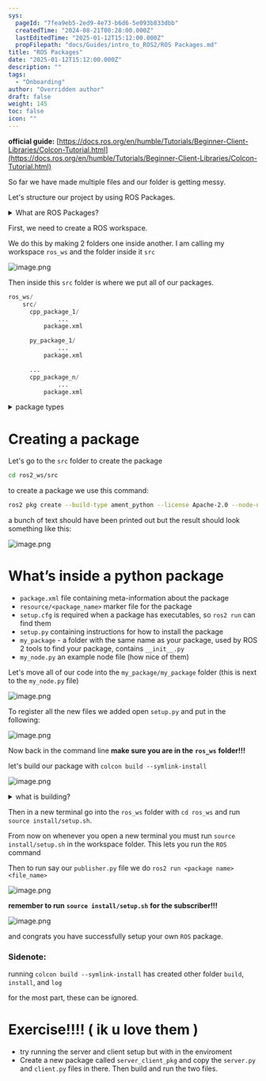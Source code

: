 ```yaml
---
sys:
  pageId: "7fea9eb5-2ed9-4e73-b6d6-5e093b833dbb"
  createdTime: "2024-08-21T00:28:00.000Z"
  lastEditedTime: "2025-01-12T15:12:00.000Z"
  propFilepath: "docs/Guides/intro_to_ROS2/ROS Packages.md"
title: "ROS Packages"
date: "2025-01-12T15:12:00.000Z"
description: ""
tags:
  - "Onboarding"
author: "Overridden author"
draft: false
weight: 145
toc: false
icon: ""
---
```


**official guide:** [https://docs.ros.org/en/humble/Tutorials/Beginner-Client-Libraries/Colcon-Tutorial.html](https://docs.ros.org/en/humble/Tutorials/Beginner-Client-Libraries/Colcon-Tutorial.html)

So far we have made multiple files and our folder is getting messy.

Let's structure our project by using ROS Packages.

<details>

<summary>What are ROS Packages?</summary>

ROS Packages are, as the name implies, packages of code that are highly sharable between ROS developers.

They consist of a folder, `package.xml` file, and source code

```python
      cpp_package_1/
		      ... imagine much code files here ..
          package.xml
```

</details>

First, we need to create a ROS workspace.

We do this by making 2 folders one inside another. I am calling my workspace `ros_ws` and the folder inside it `src`

![image.png](https://prod-files-secure.s3.us-west-2.amazonaws.com/d518164a-d88e-44d1-a4ee-3adb3bd8bce0/70706947-fd18-4537-a67b-e12946812d31/image.png?X-Amz-Algorithm=AWS4-HMAC-SHA256&X-Amz-Content-Sha256=UNSIGNED-PAYLOAD&X-Amz-Credential=ASIAZI2LB466RLSSDYVQ%2F20250605%2Fus-west-2%2Fs3%2Faws4_request&X-Amz-Date=20250605T041730Z&X-Amz-Expires=3600&X-Amz-Security-Token=IQoJb3JpZ2luX2VjEGQaCXVzLXdlc3QtMiJHMEUCIQDeWo7kWVmYyzwMBynhrXbyrPRkMhhAH6bnrKYmUfnZAQIgbw6bqkA%2FF8qOgymrj6OgU8HY%2FbthmSVA5rhjGZiByJcq%2FwMIPRAAGgw2Mzc0MjMxODM4MDUiDDO4WyJclzO0YqZi5SrcAwu5EPtwQKKx7U6f9wQuMDyXNmhYsVLqE4ShdFzJGqiV1YCLHT9ey2medB%2Fgeroze0EPKtsnuUPcUkG%2FNaVbqM8T9B6P8vxbWkddWI%2Bo%2BVvkutvMaonJbj4%2BDrCbuXlLEkiNz7kEfiOfD5dBdcKMB7tMr4FheB6mC%2BP90MPOcMbe%2FUcDO%2FjHevnH%2BvQwVCnpNG2T8a0euw6lH93OVX41QBfMmIsg9hRoUoGUVUjMGWP4j%2FjDVGa9%2FBoo%2BnIKZfDSIQDjBN8firct8T06y2x9geSUxwbz9u28CfPSUHWPY%2BLIzQ8XA3OdBX3AY9wr8fyp9AHbN7Nxgdn4HMD5Vovlwzj2MKGAPc83zqv8yHjjlGwDfbfE94qbyG%2FjONCfkoi8pt%2Brugq%2FSg%2Bid0%2FQgLd4R9smZ4sUWjbhARAmFftNRKcVx9%2F4oORcQjhU9sDVk0d5rlAwLkObQEdNZLE8OAuJLbDrJWOEU%2BDRMiGWWK3WcPX3qumgeAhUAVAKh%2FwTTXNh6KpzUtUEecImzWp%2BDo70gScaurhWjMljTpt%2BecHL33uwMFBs%2F4blqBQB%2BgYJwipNW98mqpaFsc0KDvLa82feo%2FiahpBKTjV0vYZR0ZiNffWFFueJAml0CYLmnYxOMPSmhMIGOqUBLIf8DAT5mgEnfmoyr7HxH9JJnlddulMAqKE8SOnY%2Badt62zlg0tLLPK2%2B5KZDvs940o7zu1gk3LNoPa90R%2B7COYzM73Hw9Jzkynd3j7FxX5nU8hE6eFpKEaS0UctxQjIA5QbpH4KicWL429OehxVG8U282DUBLkIKeHE0OqQng2TNENAPV8TUgtBN2B2n4n%2F7NxzpXSeQYWMT48xxHQqIXiCoR9P&X-Amz-Signature=09eb6b3b1644355843610557e4a43af19e63228d7389c49e7df9af803d80760c&X-Amz-SignedHeaders=host&x-id=GetObject)

Then inside this `src` folder is where we put all of our packages.

```python
ros_ws/
    src/
      cpp_package_1/
		      ...
          package.xml

      py_package_1/
		      ...
          package.xml

      ...
      cpp_package_n/
		      ...
          package.xml

```

<details>

<summary>package types</summary>

packages can be either `C++` or python.

the intern file structure is different for each but for this guide we will stick to creating python packages

</details>

# Creating a package

Let's go to the `src` folder to create the package

```bash
cd ros2_ws/src
```

to create a package we use this command:

```bash
ros2 pkg create --build-type ament_python --license Apache-2.0 --node-name my_node my_package
```

a bunch of text should have been printed out but the result should look something like this:

![image.png](https://prod-files-secure.s3.us-west-2.amazonaws.com/d518164a-d88e-44d1-a4ee-3adb3bd8bce0/e6cf1e3f-8512-4a3e-b131-079f800bf3e8/image.png?X-Amz-Algorithm=AWS4-HMAC-SHA256&X-Amz-Content-Sha256=UNSIGNED-PAYLOAD&X-Amz-Credential=ASIAZI2LB466RLSSDYVQ%2F20250605%2Fus-west-2%2Fs3%2Faws4_request&X-Amz-Date=20250605T041730Z&X-Amz-Expires=3600&X-Amz-Security-Token=IQoJb3JpZ2luX2VjEGQaCXVzLXdlc3QtMiJHMEUCIQDeWo7kWVmYyzwMBynhrXbyrPRkMhhAH6bnrKYmUfnZAQIgbw6bqkA%2FF8qOgymrj6OgU8HY%2FbthmSVA5rhjGZiByJcq%2FwMIPRAAGgw2Mzc0MjMxODM4MDUiDDO4WyJclzO0YqZi5SrcAwu5EPtwQKKx7U6f9wQuMDyXNmhYsVLqE4ShdFzJGqiV1YCLHT9ey2medB%2Fgeroze0EPKtsnuUPcUkG%2FNaVbqM8T9B6P8vxbWkddWI%2Bo%2BVvkutvMaonJbj4%2BDrCbuXlLEkiNz7kEfiOfD5dBdcKMB7tMr4FheB6mC%2BP90MPOcMbe%2FUcDO%2FjHevnH%2BvQwVCnpNG2T8a0euw6lH93OVX41QBfMmIsg9hRoUoGUVUjMGWP4j%2FjDVGa9%2FBoo%2BnIKZfDSIQDjBN8firct8T06y2x9geSUxwbz9u28CfPSUHWPY%2BLIzQ8XA3OdBX3AY9wr8fyp9AHbN7Nxgdn4HMD5Vovlwzj2MKGAPc83zqv8yHjjlGwDfbfE94qbyG%2FjONCfkoi8pt%2Brugq%2FSg%2Bid0%2FQgLd4R9smZ4sUWjbhARAmFftNRKcVx9%2F4oORcQjhU9sDVk0d5rlAwLkObQEdNZLE8OAuJLbDrJWOEU%2BDRMiGWWK3WcPX3qumgeAhUAVAKh%2FwTTXNh6KpzUtUEecImzWp%2BDo70gScaurhWjMljTpt%2BecHL33uwMFBs%2F4blqBQB%2BgYJwipNW98mqpaFsc0KDvLa82feo%2FiahpBKTjV0vYZR0ZiNffWFFueJAml0CYLmnYxOMPSmhMIGOqUBLIf8DAT5mgEnfmoyr7HxH9JJnlddulMAqKE8SOnY%2Badt62zlg0tLLPK2%2B5KZDvs940o7zu1gk3LNoPa90R%2B7COYzM73Hw9Jzkynd3j7FxX5nU8hE6eFpKEaS0UctxQjIA5QbpH4KicWL429OehxVG8U282DUBLkIKeHE0OqQng2TNENAPV8TUgtBN2B2n4n%2F7NxzpXSeQYWMT48xxHQqIXiCoR9P&X-Amz-Signature=8b9d366c6f751b05dc2393322f3b91b3e689f57dd2dc8fea77969bae12378594&X-Amz-SignedHeaders=host&x-id=GetObject)

# What’s inside a python package

- `package.xml` file containing meta-information about the package
- `resource/<package_name>` marker file for the package
- `setup.cfg` is required when a package has executables, so `ros2 run` can find them
- `setup.py` containing instructions for how to install the package
- `my_package` - a folder with the same name as your package, used by ROS 2 tools to find your package, contains `__init__.py`
- `my_node.py` an example node file (how nice of them)

Let's move all of our code into the `my_package/my_package` folder (this is next to the `my_node.py` file)

![image.png](https://prod-files-secure.s3.us-west-2.amazonaws.com/d518164a-d88e-44d1-a4ee-3adb3bd8bce0/9ce58f11-0da9-4d3e-b86d-506a9685d378/image.png?X-Amz-Algorithm=AWS4-HMAC-SHA256&X-Amz-Content-Sha256=UNSIGNED-PAYLOAD&X-Amz-Credential=ASIAZI2LB466RLSSDYVQ%2F20250605%2Fus-west-2%2Fs3%2Faws4_request&X-Amz-Date=20250605T041730Z&X-Amz-Expires=3600&X-Amz-Security-Token=IQoJb3JpZ2luX2VjEGQaCXVzLXdlc3QtMiJHMEUCIQDeWo7kWVmYyzwMBynhrXbyrPRkMhhAH6bnrKYmUfnZAQIgbw6bqkA%2FF8qOgymrj6OgU8HY%2FbthmSVA5rhjGZiByJcq%2FwMIPRAAGgw2Mzc0MjMxODM4MDUiDDO4WyJclzO0YqZi5SrcAwu5EPtwQKKx7U6f9wQuMDyXNmhYsVLqE4ShdFzJGqiV1YCLHT9ey2medB%2Fgeroze0EPKtsnuUPcUkG%2FNaVbqM8T9B6P8vxbWkddWI%2Bo%2BVvkutvMaonJbj4%2BDrCbuXlLEkiNz7kEfiOfD5dBdcKMB7tMr4FheB6mC%2BP90MPOcMbe%2FUcDO%2FjHevnH%2BvQwVCnpNG2T8a0euw6lH93OVX41QBfMmIsg9hRoUoGUVUjMGWP4j%2FjDVGa9%2FBoo%2BnIKZfDSIQDjBN8firct8T06y2x9geSUxwbz9u28CfPSUHWPY%2BLIzQ8XA3OdBX3AY9wr8fyp9AHbN7Nxgdn4HMD5Vovlwzj2MKGAPc83zqv8yHjjlGwDfbfE94qbyG%2FjONCfkoi8pt%2Brugq%2FSg%2Bid0%2FQgLd4R9smZ4sUWjbhARAmFftNRKcVx9%2F4oORcQjhU9sDVk0d5rlAwLkObQEdNZLE8OAuJLbDrJWOEU%2BDRMiGWWK3WcPX3qumgeAhUAVAKh%2FwTTXNh6KpzUtUEecImzWp%2BDo70gScaurhWjMljTpt%2BecHL33uwMFBs%2F4blqBQB%2BgYJwipNW98mqpaFsc0KDvLa82feo%2FiahpBKTjV0vYZR0ZiNffWFFueJAml0CYLmnYxOMPSmhMIGOqUBLIf8DAT5mgEnfmoyr7HxH9JJnlddulMAqKE8SOnY%2Badt62zlg0tLLPK2%2B5KZDvs940o7zu1gk3LNoPa90R%2B7COYzM73Hw9Jzkynd3j7FxX5nU8hE6eFpKEaS0UctxQjIA5QbpH4KicWL429OehxVG8U282DUBLkIKeHE0OqQng2TNENAPV8TUgtBN2B2n4n%2F7NxzpXSeQYWMT48xxHQqIXiCoR9P&X-Amz-Signature=aad97d5cce429582b313f09852b36dd829283e956b26ea46e9298f3f6d999ec9&X-Amz-SignedHeaders=host&x-id=GetObject)

To register all the new files we added open `setup.py` and put in the following:

![image.png](https://prod-files-secure.s3.us-west-2.amazonaws.com/d518164a-d88e-44d1-a4ee-3adb3bd8bce0/1cd7c262-4cae-4496-9d75-c178537d24a2/image.png?X-Amz-Algorithm=AWS4-HMAC-SHA256&X-Amz-Content-Sha256=UNSIGNED-PAYLOAD&X-Amz-Credential=ASIAZI2LB466RLSSDYVQ%2F20250605%2Fus-west-2%2Fs3%2Faws4_request&X-Amz-Date=20250605T041730Z&X-Amz-Expires=3600&X-Amz-Security-Token=IQoJb3JpZ2luX2VjEGQaCXVzLXdlc3QtMiJHMEUCIQDeWo7kWVmYyzwMBynhrXbyrPRkMhhAH6bnrKYmUfnZAQIgbw6bqkA%2FF8qOgymrj6OgU8HY%2FbthmSVA5rhjGZiByJcq%2FwMIPRAAGgw2Mzc0MjMxODM4MDUiDDO4WyJclzO0YqZi5SrcAwu5EPtwQKKx7U6f9wQuMDyXNmhYsVLqE4ShdFzJGqiV1YCLHT9ey2medB%2Fgeroze0EPKtsnuUPcUkG%2FNaVbqM8T9B6P8vxbWkddWI%2Bo%2BVvkutvMaonJbj4%2BDrCbuXlLEkiNz7kEfiOfD5dBdcKMB7tMr4FheB6mC%2BP90MPOcMbe%2FUcDO%2FjHevnH%2BvQwVCnpNG2T8a0euw6lH93OVX41QBfMmIsg9hRoUoGUVUjMGWP4j%2FjDVGa9%2FBoo%2BnIKZfDSIQDjBN8firct8T06y2x9geSUxwbz9u28CfPSUHWPY%2BLIzQ8XA3OdBX3AY9wr8fyp9AHbN7Nxgdn4HMD5Vovlwzj2MKGAPc83zqv8yHjjlGwDfbfE94qbyG%2FjONCfkoi8pt%2Brugq%2FSg%2Bid0%2FQgLd4R9smZ4sUWjbhARAmFftNRKcVx9%2F4oORcQjhU9sDVk0d5rlAwLkObQEdNZLE8OAuJLbDrJWOEU%2BDRMiGWWK3WcPX3qumgeAhUAVAKh%2FwTTXNh6KpzUtUEecImzWp%2BDo70gScaurhWjMljTpt%2BecHL33uwMFBs%2F4blqBQB%2BgYJwipNW98mqpaFsc0KDvLa82feo%2FiahpBKTjV0vYZR0ZiNffWFFueJAml0CYLmnYxOMPSmhMIGOqUBLIf8DAT5mgEnfmoyr7HxH9JJnlddulMAqKE8SOnY%2Badt62zlg0tLLPK2%2B5KZDvs940o7zu1gk3LNoPa90R%2B7COYzM73Hw9Jzkynd3j7FxX5nU8hE6eFpKEaS0UctxQjIA5QbpH4KicWL429OehxVG8U282DUBLkIKeHE0OqQng2TNENAPV8TUgtBN2B2n4n%2F7NxzpXSeQYWMT48xxHQqIXiCoR9P&X-Amz-Signature=22fd0495c17be826d656a077c6810b201ff36a9890d81c9a11f867203307ee39&X-Amz-SignedHeaders=host&x-id=GetObject)

Now back in the command line **make sure you are in the** **`ros_ws`** **folder!!!**

let's build our package with `colcon build --symlink-install`

![image.png](https://prod-files-secure.s3.us-west-2.amazonaws.com/d518164a-d88e-44d1-a4ee-3adb3bd8bce0/2f2a0d27-b173-48fd-b189-5f5c0ce65619/image.png?X-Amz-Algorithm=AWS4-HMAC-SHA256&X-Amz-Content-Sha256=UNSIGNED-PAYLOAD&X-Amz-Credential=ASIAZI2LB466RLSSDYVQ%2F20250605%2Fus-west-2%2Fs3%2Faws4_request&X-Amz-Date=20250605T041730Z&X-Amz-Expires=3600&X-Amz-Security-Token=IQoJb3JpZ2luX2VjEGQaCXVzLXdlc3QtMiJHMEUCIQDeWo7kWVmYyzwMBynhrXbyrPRkMhhAH6bnrKYmUfnZAQIgbw6bqkA%2FF8qOgymrj6OgU8HY%2FbthmSVA5rhjGZiByJcq%2FwMIPRAAGgw2Mzc0MjMxODM4MDUiDDO4WyJclzO0YqZi5SrcAwu5EPtwQKKx7U6f9wQuMDyXNmhYsVLqE4ShdFzJGqiV1YCLHT9ey2medB%2Fgeroze0EPKtsnuUPcUkG%2FNaVbqM8T9B6P8vxbWkddWI%2Bo%2BVvkutvMaonJbj4%2BDrCbuXlLEkiNz7kEfiOfD5dBdcKMB7tMr4FheB6mC%2BP90MPOcMbe%2FUcDO%2FjHevnH%2BvQwVCnpNG2T8a0euw6lH93OVX41QBfMmIsg9hRoUoGUVUjMGWP4j%2FjDVGa9%2FBoo%2BnIKZfDSIQDjBN8firct8T06y2x9geSUxwbz9u28CfPSUHWPY%2BLIzQ8XA3OdBX3AY9wr8fyp9AHbN7Nxgdn4HMD5Vovlwzj2MKGAPc83zqv8yHjjlGwDfbfE94qbyG%2FjONCfkoi8pt%2Brugq%2FSg%2Bid0%2FQgLd4R9smZ4sUWjbhARAmFftNRKcVx9%2F4oORcQjhU9sDVk0d5rlAwLkObQEdNZLE8OAuJLbDrJWOEU%2BDRMiGWWK3WcPX3qumgeAhUAVAKh%2FwTTXNh6KpzUtUEecImzWp%2BDo70gScaurhWjMljTpt%2BecHL33uwMFBs%2F4blqBQB%2BgYJwipNW98mqpaFsc0KDvLa82feo%2FiahpBKTjV0vYZR0ZiNffWFFueJAml0CYLmnYxOMPSmhMIGOqUBLIf8DAT5mgEnfmoyr7HxH9JJnlddulMAqKE8SOnY%2Badt62zlg0tLLPK2%2B5KZDvs940o7zu1gk3LNoPa90R%2B7COYzM73Hw9Jzkynd3j7FxX5nU8hE6eFpKEaS0UctxQjIA5QbpH4KicWL429OehxVG8U282DUBLkIKeHE0OqQng2TNENAPV8TUgtBN2B2n4n%2F7NxzpXSeQYWMT48xxHQqIXiCoR9P&X-Amz-Signature=6c282ad6cdb9080dd9029b5d0ff0c43aedb05366ac968519e07150e760901511&X-Amz-SignedHeaders=host&x-id=GetObject)

<details>

<summary>what is building?</summary>

if you are a CS major at Rose-Hulman you will learn the answer to this in CSSE132

but TLDR; is it combines all the code files into one program that can be run easily 

</details>

Then in a new terminal go into the `ros_ws` folder with `cd ros_ws` and run `source install/setup.sh`. 

From now on whenever you open a new terminal you must run `source install/setup.sh` in the workspace folder. This lets you run the `ROS` command

Then to run say our `publisher.py` file we do `ros2 run <package name> <file_name>`

![image.png](https://prod-files-secure.s3.us-west-2.amazonaws.com/d518164a-d88e-44d1-a4ee-3adb3bd8bce0/4f4b1219-3a44-4632-aa0a-ce3471699f59/image.png?X-Amz-Algorithm=AWS4-HMAC-SHA256&X-Amz-Content-Sha256=UNSIGNED-PAYLOAD&X-Amz-Credential=ASIAZI2LB466RLSSDYVQ%2F20250605%2Fus-west-2%2Fs3%2Faws4_request&X-Amz-Date=20250605T041730Z&X-Amz-Expires=3600&X-Amz-Security-Token=IQoJb3JpZ2luX2VjEGQaCXVzLXdlc3QtMiJHMEUCIQDeWo7kWVmYyzwMBynhrXbyrPRkMhhAH6bnrKYmUfnZAQIgbw6bqkA%2FF8qOgymrj6OgU8HY%2FbthmSVA5rhjGZiByJcq%2FwMIPRAAGgw2Mzc0MjMxODM4MDUiDDO4WyJclzO0YqZi5SrcAwu5EPtwQKKx7U6f9wQuMDyXNmhYsVLqE4ShdFzJGqiV1YCLHT9ey2medB%2Fgeroze0EPKtsnuUPcUkG%2FNaVbqM8T9B6P8vxbWkddWI%2Bo%2BVvkutvMaonJbj4%2BDrCbuXlLEkiNz7kEfiOfD5dBdcKMB7tMr4FheB6mC%2BP90MPOcMbe%2FUcDO%2FjHevnH%2BvQwVCnpNG2T8a0euw6lH93OVX41QBfMmIsg9hRoUoGUVUjMGWP4j%2FjDVGa9%2FBoo%2BnIKZfDSIQDjBN8firct8T06y2x9geSUxwbz9u28CfPSUHWPY%2BLIzQ8XA3OdBX3AY9wr8fyp9AHbN7Nxgdn4HMD5Vovlwzj2MKGAPc83zqv8yHjjlGwDfbfE94qbyG%2FjONCfkoi8pt%2Brugq%2FSg%2Bid0%2FQgLd4R9smZ4sUWjbhARAmFftNRKcVx9%2F4oORcQjhU9sDVk0d5rlAwLkObQEdNZLE8OAuJLbDrJWOEU%2BDRMiGWWK3WcPX3qumgeAhUAVAKh%2FwTTXNh6KpzUtUEecImzWp%2BDo70gScaurhWjMljTpt%2BecHL33uwMFBs%2F4blqBQB%2BgYJwipNW98mqpaFsc0KDvLa82feo%2FiahpBKTjV0vYZR0ZiNffWFFueJAml0CYLmnYxOMPSmhMIGOqUBLIf8DAT5mgEnfmoyr7HxH9JJnlddulMAqKE8SOnY%2Badt62zlg0tLLPK2%2B5KZDvs940o7zu1gk3LNoPa90R%2B7COYzM73Hw9Jzkynd3j7FxX5nU8hE6eFpKEaS0UctxQjIA5QbpH4KicWL429OehxVG8U282DUBLkIKeHE0OqQng2TNENAPV8TUgtBN2B2n4n%2F7NxzpXSeQYWMT48xxHQqIXiCoR9P&X-Amz-Signature=afe831a23b2a9654c2ae6086ca05a8e35ce9c981d99d444e30865bc744392926&X-Amz-SignedHeaders=host&x-id=GetObject)

**remember to run** **`source install/setup.sh`** **for the subscriber!!!**

![image.png](https://prod-files-secure.s3.us-west-2.amazonaws.com/d518164a-d88e-44d1-a4ee-3adb3bd8bce0/02121119-dad4-49ec-8356-c956108b4243/image.png?X-Amz-Algorithm=AWS4-HMAC-SHA256&X-Amz-Content-Sha256=UNSIGNED-PAYLOAD&X-Amz-Credential=ASIAZI2LB466RLSSDYVQ%2F20250605%2Fus-west-2%2Fs3%2Faws4_request&X-Amz-Date=20250605T041730Z&X-Amz-Expires=3600&X-Amz-Security-Token=IQoJb3JpZ2luX2VjEGQaCXVzLXdlc3QtMiJHMEUCIQDeWo7kWVmYyzwMBynhrXbyrPRkMhhAH6bnrKYmUfnZAQIgbw6bqkA%2FF8qOgymrj6OgU8HY%2FbthmSVA5rhjGZiByJcq%2FwMIPRAAGgw2Mzc0MjMxODM4MDUiDDO4WyJclzO0YqZi5SrcAwu5EPtwQKKx7U6f9wQuMDyXNmhYsVLqE4ShdFzJGqiV1YCLHT9ey2medB%2Fgeroze0EPKtsnuUPcUkG%2FNaVbqM8T9B6P8vxbWkddWI%2Bo%2BVvkutvMaonJbj4%2BDrCbuXlLEkiNz7kEfiOfD5dBdcKMB7tMr4FheB6mC%2BP90MPOcMbe%2FUcDO%2FjHevnH%2BvQwVCnpNG2T8a0euw6lH93OVX41QBfMmIsg9hRoUoGUVUjMGWP4j%2FjDVGa9%2FBoo%2BnIKZfDSIQDjBN8firct8T06y2x9geSUxwbz9u28CfPSUHWPY%2BLIzQ8XA3OdBX3AY9wr8fyp9AHbN7Nxgdn4HMD5Vovlwzj2MKGAPc83zqv8yHjjlGwDfbfE94qbyG%2FjONCfkoi8pt%2Brugq%2FSg%2Bid0%2FQgLd4R9smZ4sUWjbhARAmFftNRKcVx9%2F4oORcQjhU9sDVk0d5rlAwLkObQEdNZLE8OAuJLbDrJWOEU%2BDRMiGWWK3WcPX3qumgeAhUAVAKh%2FwTTXNh6KpzUtUEecImzWp%2BDo70gScaurhWjMljTpt%2BecHL33uwMFBs%2F4blqBQB%2BgYJwipNW98mqpaFsc0KDvLa82feo%2FiahpBKTjV0vYZR0ZiNffWFFueJAml0CYLmnYxOMPSmhMIGOqUBLIf8DAT5mgEnfmoyr7HxH9JJnlddulMAqKE8SOnY%2Badt62zlg0tLLPK2%2B5KZDvs940o7zu1gk3LNoPa90R%2B7COYzM73Hw9Jzkynd3j7FxX5nU8hE6eFpKEaS0UctxQjIA5QbpH4KicWL429OehxVG8U282DUBLkIKeHE0OqQng2TNENAPV8TUgtBN2B2n4n%2F7NxzpXSeQYWMT48xxHQqIXiCoR9P&X-Amz-Signature=d4d8ffdc0412f7fb68bcbbd160b17af1b206de1ebe07f25a018d0f538680b06d&X-Amz-SignedHeaders=host&x-id=GetObject)

and congrats you have successfully setup your own `ROS` package.

### Sidenote:

running `colcon build --symlink-install` has created other folder `build`, `install`, and `log`

for the most part, these can be ignored.

# Exercise!!!! ( ik u love them )

- try running the server and client setup but with in the enviroment
- Create a new package called `server_client_pkg` and copy the `server.py` and `client.py` files in there. Then build and run the two files.
